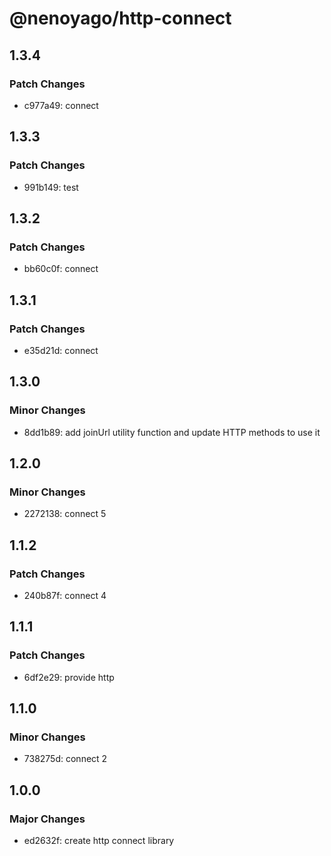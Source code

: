 # @nenoyago/http-connect

## 1.3.4

### Patch Changes

- c977a49: connect

## 1.3.3

### Patch Changes

- 991b149: test

## 1.3.2

### Patch Changes

- bb60c0f: connect

## 1.3.1

### Patch Changes

- e35d21d: connect

## 1.3.0

### Minor Changes

- 8dd1b89: add joinUrl utility function and update HTTP methods to use it

## 1.2.0

### Minor Changes

- 2272138: connect 5

## 1.1.2

### Patch Changes

- 240b87f: connect 4

## 1.1.1

### Patch Changes

- 6df2e29: provide http

## 1.1.0

### Minor Changes

- 738275d: connect 2

## 1.0.0

### Major Changes

- ed2632f: create http connect library
